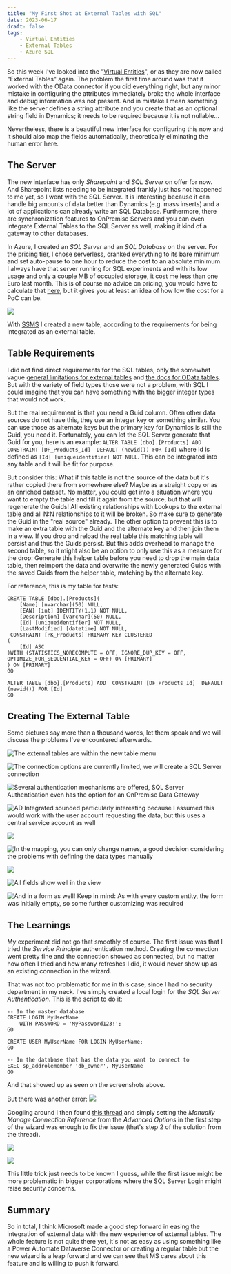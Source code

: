 ```yaml
---
title: "My First Shot at External Tables with SQL"
date: 2023-06-17
draft: false
tags: 
    - Virtual Entities
    - External Tables 
    - Azure SQL
---
```


So this week I've looked into the "[Virtual Entities](https://learn.microsoft.com/en-us/dynamics365/customerengagement/on-premises/customize/create-edit-virtual-entities?view=op-9-1)", or as they are now called "External Tables" again. The problem the first time around was that it worked with the OData connector if you did everything right, but any minor mistake in configuring the attributes immediately broke the whole interface and debug information was not present. And in mistake I mean something like the server defines a string attribute and you create that as an optional string field in Dynamics; it needs to be required because it is not nullable...

Nevertheless, there is a beautiful new interface for configuring this now and it should also map the fields automatically, theoretically eliminating the human error here.

## The Server
The new interface has only _Sharepoint_ and _SQL Server_ on offer for now. And Sharepoint lists needing to be integrated frankly just has not happened to me yet, so I went with the SQL Server. It is interesting because it can handle big amounts of data better than Dynamics (e.g. mass inserts) and a lot of applications can already write an SQL Database. Furthermore, there are synchronization features to OnPremise Servers and you can even integrate External Tables to the SQL Server as well, making it kind of a gateway to other databases.

In Azure, I created an _SQL Server_ and an _SQL Database_ on the server. For the pricing tier, I chose serverless, cranked everything to its bare minimum and set auto-pause to one hour to reduce the cost to an absolute minimum. I always have that server running for SQL experiments and with its low usage and only a couple MB of occupied storage, it cost me less than one Euro last month. This is of course no advice on pricing, you would have to calculate that [here](https://azure.microsoft.com/de-de/pricing/details/azure-sql-database/single/), but it gives you at least an idea of how low the cost for a PoC can be.

![](AzureConfig.png)

With [SSMS](https://learn.microsoft.com/en-us/sql/ssms/download-sql-server-management-studio-ssms?view=sql-server-ver16) I created a new table, according to the requirements for being integrated as an external table.

## Table Requirements
I did not find direct requirements for the SQL tables, only the somewhat vague [general limitations for external tables](https://learn.microsoft.com/en-us/power-apps/developer/data-platform/virtual-entities/get-started-ve#limitations-of-virtual-tables) and [the docs for OData tables](https://learn.microsoft.com/en-us/dynamics365/customerengagement/on-premises/customize/virtual-entity-odata-provider-requirements?view=op-9-1). But with the variety of field types those were not a problem, with SQL I could imagine that you can have something with the bigger integer types that would not work. 

But the real requirement is that you need a Guid column. Often other data sources do not have this, they use an integer key or something similar. You can use those as alternate keys but the primary key for Dynamics is still the Guid, you need it. Fortunately, you can let the SQL Server generate that Guid for you, here is an example: `ALTER TABLE [dbo].[Products] ADD  CONSTRAINT [DF_Products_Id]  DEFAULT (newid()) FOR [Id]` where Id is defined as `[Id] [uniqueidentifier] NOT NULL`. This can be integrated into any table and it will be fit for purpose.

But consider this: What if this table is not the source of the data but it's rather copied there from somewhere else? Maybe as a straight copy or as an enriched dataset. No matter, you could get into a situation where you want to empty the table and fill it again from the source, but that will regenerate the Guids! All existing relationships with Lookups to the external table and all N:N relationships to it will be broken. So make sure to generate the Guid in the "real source" already. The other option to prevent this is to make an extra table with the Guid and the alternate key and then join them in a view. If you drop and reload the real table this matching table will persist and thus the Guids persist. But this adds overhead to manage the second table, so it might also be an option to only use this as a measure for the drop: Generate this helper table before you need to drop the main data table, then reimport the data and overwrite the newly generated Guids with the saved Guids from the helper table, matching by the alternate key. 

For reference, this is my table for tests:
```
CREATE TABLE [dbo].[Products](
	[Name] [nvarchar](50) NULL,
	[EAN] [int] IDENTITY(1,1) NOT NULL,
	[Description] [varchar](50) NULL,
	[Id] [uniqueidentifier] NOT NULL,
	[LastModified] [datetime] NOT NULL,
 CONSTRAINT [PK_Products] PRIMARY KEY CLUSTERED 
(
	[Id] ASC
)WITH (STATISTICS_NORECOMPUTE = OFF, IGNORE_DUP_KEY = OFF, OPTIMIZE_FOR_SEQUENTIAL_KEY = OFF) ON [PRIMARY]
) ON [PRIMARY]
GO

ALTER TABLE [dbo].[Products] ADD  CONSTRAINT [DF_Products_Id]  DEFAULT (newid()) FOR [Id]
GO
```

## Creating The External Table
Some pictures say more than a thousand words, let them speak and we will discuss the problems I've encountered afterwards.

![The external tables are within the new table menu](NewButton.png)

![The connection options are currently limited, we will create a SQL Server connection](NewScreen.png)

![Several authentication mechanisms are offered, _SQL Server Authentication_ even has the option for an _OnPremise Data Gateway_](AuthenticationMechanisms.png)

![AD Integrated sounded particularly interesting because I assumed this would work with the user account requesting the data, but this uses a central service account as well](ADIntegrated.png)

![](Tables.png)

![In the mapping, you can only change names, a good decision considering the problems with defining the data types manually](Mapping.png)

![](Summary.png)

![All fields show well in the view](View.png)

![And in a form as well! Keep in mind: As with every custom entity, the form was initially empty, so some further customizing was required](Form.png)

## The Learnings
My experiment did not go that smoothly of course. The first issue was that I tried the _Service Principle_ authentication method. Creating the connection went pretty fine and the connection showed as connected, but no matter how often I tried and how many refreshes I did, it would never show up as an existing connection in the wizard. 

That was not too problematic for me in this case, since I had no security department in my neck. I've simply created a local login for the _SQL Server Authentication_. This is the script to do it:
```
-- In the master database
CREATE LOGIN MyUserName   
    WITH PASSWORD = 'MyPassword123!';  
GO  

CREATE USER MyUserName FOR LOGIN MyUserName;  
GO  

-- In the database that has the data you want to connect to
EXEC sp_addrolemember 'db_owner', MyUserName
GO
```

And that showed up as seen on the screenshots above.

But there was another error:
![](Error.png)

Googling around I then found [this thread](https://powerusers.microsoft.com/t5/Building-Power-Apps/Server-doesn-t-exist-for-external-table/td-p/2095631) and simply setting the _Manually Manage Connection Reference_ from the _Advanced Options_ in the first step of the wizard was enough to fix the issue (that's step 2 of the solution from the thread).

![](ManualConnRef.png)

![](ConnRefWizard.png)


This little trick just needs to be known I guess, while the first issue might be more problematic in bigger corporations where the SQL Server Login might raise security concerns. 

## Summary
So in total, I think Microsoft made a good step forward in easing the integration of external data with the new experience of external tables. The whole feature is not quite there yet, it's not as easy as using something like a Power Automate Dataverse Connector or creating a regular table but the new wizard is a leap forward and we can see that MS cares about this feature and is willing to push it forward. 
